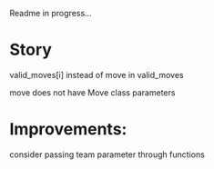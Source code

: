 Readme in progress...


# Story
valid_moves[i] instead of move in valid_moves

move does not have Move class parameters



# Improvements:
consider passing team parameter through functions
